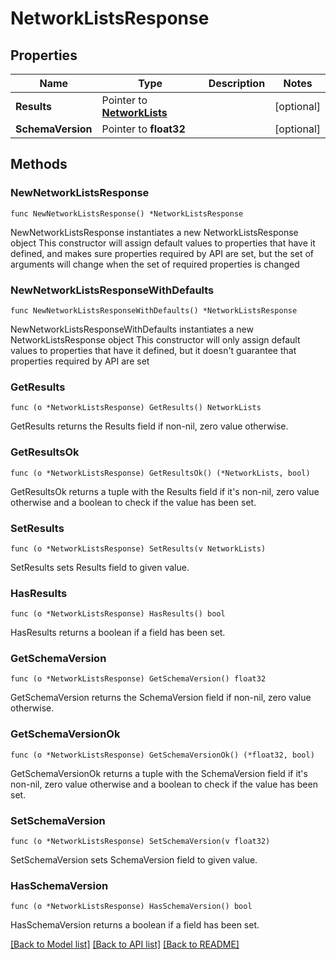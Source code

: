# NetworkListsResponse

## Properties

Name | Type | Description | Notes
------------ | ------------- | ------------- | -------------
**Results** | Pointer to [**NetworkLists**](NetworkLists.md) |  | [optional] 
**SchemaVersion** | Pointer to **float32** |  | [optional] 

## Methods

### NewNetworkListsResponse

`func NewNetworkListsResponse() *NetworkListsResponse`

NewNetworkListsResponse instantiates a new NetworkListsResponse object
This constructor will assign default values to properties that have it defined,
and makes sure properties required by API are set, but the set of arguments
will change when the set of required properties is changed

### NewNetworkListsResponseWithDefaults

`func NewNetworkListsResponseWithDefaults() *NetworkListsResponse`

NewNetworkListsResponseWithDefaults instantiates a new NetworkListsResponse object
This constructor will only assign default values to properties that have it defined,
but it doesn't guarantee that properties required by API are set

### GetResults

`func (o *NetworkListsResponse) GetResults() NetworkLists`

GetResults returns the Results field if non-nil, zero value otherwise.

### GetResultsOk

`func (o *NetworkListsResponse) GetResultsOk() (*NetworkLists, bool)`

GetResultsOk returns a tuple with the Results field if it's non-nil, zero value otherwise
and a boolean to check if the value has been set.

### SetResults

`func (o *NetworkListsResponse) SetResults(v NetworkLists)`

SetResults sets Results field to given value.

### HasResults

`func (o *NetworkListsResponse) HasResults() bool`

HasResults returns a boolean if a field has been set.

### GetSchemaVersion

`func (o *NetworkListsResponse) GetSchemaVersion() float32`

GetSchemaVersion returns the SchemaVersion field if non-nil, zero value otherwise.

### GetSchemaVersionOk

`func (o *NetworkListsResponse) GetSchemaVersionOk() (*float32, bool)`

GetSchemaVersionOk returns a tuple with the SchemaVersion field if it's non-nil, zero value otherwise
and a boolean to check if the value has been set.

### SetSchemaVersion

`func (o *NetworkListsResponse) SetSchemaVersion(v float32)`

SetSchemaVersion sets SchemaVersion field to given value.

### HasSchemaVersion

`func (o *NetworkListsResponse) HasSchemaVersion() bool`

HasSchemaVersion returns a boolean if a field has been set.


[[Back to Model list]](../README.md#documentation-for-models) [[Back to API list]](../README.md#documentation-for-api-endpoints) [[Back to README]](../README.md)


